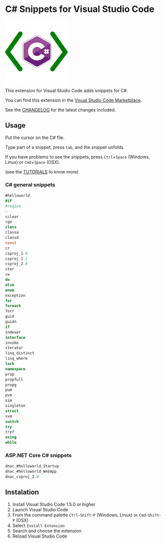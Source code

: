 # C# Snippets for Visual Studio Code

![alt text](https://github.com/J0rgeSerran0/vscode-csharp-snippets/raw/master/images/vscode-csharp-snippets.png "C# Snippets")

This extension for Visual Studio Code adds snippets for C#.

You can find this extension in the [Visual Studio Code Marketplace](https://marketplace.visualstudio.com/items?itemName=jorgeserrano.vscode-csharp-snippets).

See the [CHANGELOG](CHANGELOG.md) for the latest changes included.

## Usage
Put the cursor on the C# file.

Type part of a snippet, press `tab`, and the snippet unfolds.

If you have problems to see the snippets, press `Ctrl`+`Space` (Windows, Linux) or `Cmd`+`Space` (OSX).

(see the [TUTORIALS](TUTORIALS.md) to know more)

### C# general snippets
```csharp
#helloworld
#if
#region
~
cclear
cgo
class
classa
classd
const
cr
csproj_1.0
csproj_1.1
csproj_2.0
ctor
cw
do
else
enum
exception
for
foreach
forr
guid
guidn
if
indexer
interface
invoke
iterator
linq_distinct
linq_where
lock
namespace
prop
propfull
propg
pum
pvm
sim
singleton
struct
svm
switch
try
tryf
using
while
```

### ASP.NET Core C# snippets
```csharp
dnac_#helloworld_Startup
dnac_#helloworld_WebApp
dnac_csproj_2.0
```


## Instalation

1. Install Visual Studio Code 1.5.0 or higher
2. Launch Visual Studio Code
3. From the command palette `Ctrl`-`Shift`-`P` (Windows, Linux) or `Cmd`-`Shift`-`P` (OSX)
4. Select `Install Extension`
5. Search and choose the extension
6. Reload Visual Studio Code
